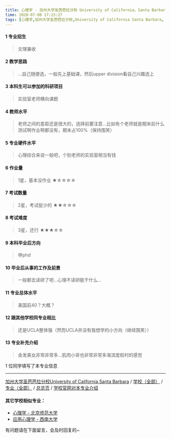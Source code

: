 ```yaml
---
title: 心理学 - 加州大学圣芭芭拉分校 University of California，Santa Barbara
time: 2020-07-08 17:23:27
tags: [心理学,加州大学圣芭芭拉分校,University of California Santa Barbara, UCSB]
---
```

#### 1 专业招生
> 文理兼收


#### 2 教学思路
> …自己随便选，一般先上基础课，然后upper division看自己兴趣选上


#### 3 本科生可以参加的科研项目
>  实验室老师横向课题


#### 4 教师水平
> 老师之间的差距还是很大的，选择前要注意…比如有个老师就是期末前什么测试啊作业啊都没有，期末占100%（保持围笑）


#### 5 专业硬件水平
> 心理综合来说一般吧，个别老师的实验室相当有钱


#### 6 作业量
> 1星，基本没作业
★☆☆☆☆


#### 7 考试数量
> 2星，考试挺少的
★★☆☆☆


#### 8 考试难度
> 3星，还行
★★★☆☆


#### 9 本科毕业后方向
> 申phd


#### 10 毕业后从事的工作及前景
> 一般都去读研了吧…心理不读研能干什么…


#### 11 专业总体水平
> 美国前40？大概？


#### 12 跟其他学校同专业相比
> 还是UCLA整体强（然而UCLA并没有我想学的小方向（继续围笑））


#### 13 专业补充介绍
> 金发美女非常非常多…肌肉小哥也非常非常多海滨度假村的感觉

1 位同学填写了本专业信息
***
[加州大学圣芭芭拉分校University of California,Santa Barbara](https://univgo.github.io/2020/07/08/加州大学圣芭芭拉分校%20University%20of%20California，Santa%20Barbara)
  / [学校（全部）](https://univgo.github.io/2020/07/08/3efa6bcca419) / [专业（全部）](https://univgo.github.io/2020/07/08/2d4c6d3552c2) / [总览页](https://univgo.github.io/2020/07/08/445daeb4fa00) / [学校官网对本专业介绍](https://my.sa.ucsb.edu/catalog/Current/CollegesDepartments/ls-intro/psych.aspx?DeptTab=Undergraduate)

#### 其它学校相似专业：
- [心理学 - 北京师范大学](https://univgo.github.io/2020/07/08/65204f4bc5da)
- [应用心理学 - 西南大学](https://univgo.github.io/2020/07/08/ac6d9c3baabd)


有问题请在下面留言，会及时回复的~
